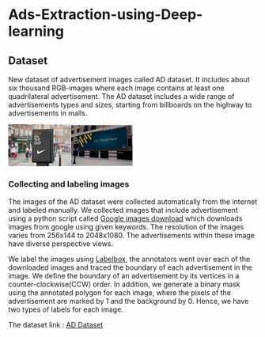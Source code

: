 # Ads-Extraction-using-Deep-learning

## Dataset
New dataset of advertisement images called AD dataset. It includes about six thousand RGB-images where each image contains at least one quadrilateral advertisement. The AD dataset includes a wide range of advertisements types and sizes, starting from billboards on the highway to advertisements in malls.

<img src="https://github.com/BorakMadi/Ads-Extraction-using-Deep-learning/blob/main/img_00096.png" width=25% height=25%><img src="https://github.com/BorakMadi/Ads-Extraction-using-Deep-learning/blob/main/img_00067.png" width=25% height=25%>

### Collecting and labeling images
The images of the AD dataset were collected automatically from the internet and labeled manually. We collected images that include advertisement using a python script called [Google images download](https://github.com/hardikvasa/google-images-download) which downloads images from google using given keywords. The resolution of the images varies from 256x144 to 2048x1080. The advertisements within these image have diverse perspective views.

We label the images using [Labelbox](https://labelbox.com/), the annotators went over each of the downloaded images and traced the boundary of each advertisement in the image. We define the boundary of an advertisement by its vertices in a counter-clockwise(CCW) order. In addition, we generate a binary mask using the annotated polygon for each image, where the pixels of the advertisement are marked by 1 and the background by 0. Hence, we have two types of labels for each image.

The dataset link : [AD Dataset](https://drive.google.com/drive/folders/1aTfES9zgNrIZhWnJVpNI779z8mWgtGkp?usp=sharing)

